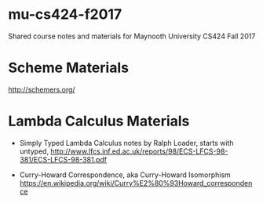 # mu-cs424-f2017
Shared course notes and materials for Maynooth University CS424 Fall 2017

# Scheme Materials

http://schemers.org/

# Lambda Calculus Materials

* Simply Typed Lambda Calculus notes by Ralph Loader, starts with untyped,
  http://www.lfcs.inf.ed.ac.uk/reports/98/ECS-LFCS-98-381/ECS-LFCS-98-381.pdf

* Curry-Howard Correspondence, aka Curry-Howard Isomorphism
  https://en.wikipedia.org/wiki/Curry%E2%80%93Howard_correspondence
  
